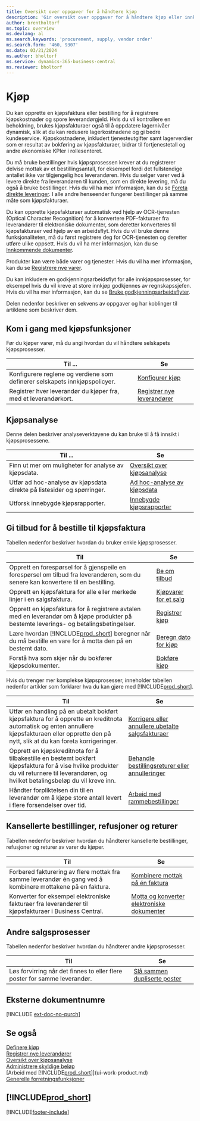 ```yaml
---
title: Oversikt over oppgaver for å håndtere kjøp
description: 'Gir oversikt over oppgaver for å håndtere kjøp eller innkjøpsprosesser, inkludert hvordan kjøpsfakturaer og bestillinger fungerer.'
author: brentholtorf
ms.topic: overview
ms.devlang: al
ms.search.keywords: 'procurement, supply, vendor order'
ms.search.form: '460, 9307'
ms.date: 03/21/2024
ms.author: bholtorf
ms.service: dynamics-365-business-central
ms.reviewer: bholtorf
---
```

# <a name="purchasing"></a>Kjøp

Du kan opprette en kjøpsfaktura eller bestilling for å registrere kjøpskostnader og spore leverandørgjeld. Hvis du vil kontrollere en beholdning, brukes kjøpsfakturaer også til å oppdatere lagernivåer dynamisk, slik at du kan redusere lagerkostnadene og gi bedre kundeservice. Kjøpskostnadene, inkludert tjenesteutgifter samt lagerverdier som er resultat av bokføring av kjøpsfakturaer, bidrar til fortjenestetall og andre økonomiske KPIer i rollesenteret.

Du må bruke bestillinger hvis kjøpsprosessen krever at du registrerer delvise mottak av et bestillingsantall, for eksempel fordi det fullstendige antallet ikke var tilgjengelig hos leverandøren. Hvis du selger varer ved å levere direkte fra leverandøren til kunden, som en direkte levering, må du også å bruke bestillinger. Hvis du vil ha mer informasjon, kan du se [Foreta direkte leveringer](sales-how-drop-shipment.md). I alle andre henseender fungerer bestillinger på samme måte som kjøpsfakturaer.

Du kan opprette kjøpsfakturaer automatisk ved hjelp av OCR-tjenesten (Optical Character Recognition) for å konvertere PDF-fakturaer fra leverandører til elektroniske dokumenter, som deretter konverteres til kjøpsfakturaer ved hjelp av en arbeidsflyt. Hvis du vil bruke denne funksjonaliteten, må du først registrere deg for OCR-tjenesten og deretter utføre ulike oppsett. Hvis du vil ha mer informasjon, kan du se [Innkommende dokumenter](across-income-documents.md).

Produkter kan være både varer og tjenester. Hvis du vil ha mer informasjon, kan du se [Registrere nye varer](inventory-how-register-new-items.md).

Du kan inkludere en godkjenningsarbeidsflyt for alle innkjøpsprosesser, for eksempel hvis du vil kreve at store innkjøp godkjennes av regnskapssjefen. Hvis du vil ha mer informasjon, kan du se [Bruke godkjenningsarbeidsflyter](across-how-use-approval-workflows.md).

Delen nedenfor beskriver en sekvens av oppgaver og har koblinger til artiklene som beskriver dem.

## <a name="get-started-with-purchase-capabilities"></a>Kom i gang med kjøpsfunksjoner

Før du kjøper varer, må du angi hvordan du vil håndtere selskapets kjøpsprosesser.

|Til ...| Se |
|---|---|
| Konfigurere reglene og verdiene som definerer selskapets innkjøpspolicyer. | [Konfigurer kjøp](purchasing-setup-purchasing.md) |
| Registrer hver leverandør du kjøper fra, med et leverandørkort. | [Registrer nye leverandører](purchasing-how-register-new-vendors.md) |

## <a name="purchase-analytics"></a>Kjøpsanalyse

Denne delen beskriver analyseverktøyene du kan bruke til å få innsikt i kjøpsprosessene.

| Til ... | Se |
| --- | --- |
| Finn ut mer om muligheter for analyse av kjøpsdata. | [Oversikt over kjøpsanalyse](purchasing-analytics-overview.md) |
| Utfør ad hoc-analyse av kjøpsdata direkte på listesider og spørringer. | [Ad hoc-analyse av kjøpsdata](ad-hoc-analysis-purchasing.md) |
| Utforsk innebygde kjøpsrapporter. | [Innebygde kjøpsrapporter](purchase-reports.md) |

## <a name="quote-to-order-to-purchase-invoice"></a>Gi tilbud for å bestille til kjøpsfaktura

Tabellen nedenfor beskriver hvordan du bruker enkle kjøpsprosesser.

| Til | Se |
| --- | --- |
|Opprett en forespørsel for å gjenspeile en forespørsel om tilbud fra leverandøren, som du senere kan konvertere til en bestilling.|[Be om tilbud](purchasing-how-request-quotes.md)|
| Opprett en kjøpsfaktura for alle eller merkede linjer i en salgsfaktura. |[Kjøpvarer for et salg](purchasing-how-purchase-products-sale.md) |
| Opprett en kjøpsfaktura for å registrere avtalen med en leverandør om å kjøpe produkter på bestemte leverings- og betalingsbetingelser. |[Registrer kjøp](purchasing-how-record-purchases.md) |
| Lære hvordan [!INCLUDE[prod_short](includes/prod_short.md)] beregner når du må bestille en vare for å motta den på en bestemt dato.|[Beregn dato for kjøp](purchasing-date-calculation-for-purchases.md)|
|Forstå hva som skjer når du bokfører kjøpsdokumenter.|[Bokføre kjøp](ui-post-purchases.md)|

Hvis du trenger mer komplekse kjøpsprosesser, inneholder tabellen nedenfor artikler som forklarer hva du kan gjøre med [!INCLUDE[prod_short](includes/prod_short.md)].

| Til | Se |
| --- | --- |
| Utfør en handling på en ubetalt bokført kjøpsfaktura for å opprette en kreditnota automatisk og enten annullere kjøpsfakturaen eller opprette den på nytt, slik at du kan foreta korrigeringer. |[Korrigere eller annullere ubetalte salgsfakturaer](purchasing-how-correct-cancel-unpaid-purchase-invoices.md) |
| Opprett en kjøpskreditnota for å tilbakestille en bestemt bokført kjøpsfaktura for å vise hvilke produkter du vil returnere til leverandøren, og hvilket betalingsbeløp du vil kreve inn. |[Behandle bestillingsreturer eller annulleringer](purchasing-how-process-purchase-returns-cancellations.md) |
|Håndter forpliktelsen din til en leverandør om å kjøpe store antall levert i flere forsendelser over tid.|[Arbeid med rammebestillinger](sales-how-to-create-blanket-sales-orders.md)|


## <a name="canceled-orders-refunds-and-returns"></a>Kansellerte bestillinger, refusjoner og returer

Tabellen nedenfor beskriver hvordan du håndterer kansellerte bestillinger, refusjoner og returer av varer du kjøper.

| Til | Se |
| --- | --- |
|Forbered fakturering av flere mottak fra samme leverandør én gang ved å kombinere mottakene på en faktura.|[Kombinere mottak på én faktura](purchasing-how-to-combine-receipts.md)|
|Konverter for eksempel elektroniske fakturaer fra leverandører til kjøpsfakturaer i Business Central.|[Motta og konverter elektroniske dokumenter](purchasing-how-to-receive-and-convert-electronic-documents.md)|


## <a name="other-processes-in-sales"></a>Andre salgsprosesser

Tabellen nedenfor beskriver hvordan du håndterer andre kjøpsprosesser.

| Til | Se |
| --- | --- |
|Løs forvirring når det finnes to eller flere poster for samme leverandør.|[Slå sammen dupliserte poster](sales-how-merge-duplicate-records.md)|


## <a name="external-document-numbers"></a>Eksterne dokumentnumre

[!INCLUDE [ext-doc-no-purch](includes/ext-doc-no-purch.md)]

## <a name="see-also"></a>Se også

[Definere kjøp](purchasing-setup-purchasing.md)  
[Registrer nye leverandører](purchasing-how-register-new-vendors.md)  
[Oversikt over kjøpsanalyse](purchasing-analytics-overview.md)   
[Administrere skyldige beløp](payables-manage-payables.md)  
[Arbeid med [!INCLUDE[prod_short](includes/prod_short.md)]](ui-work-product.md)  
[Generelle forretningsfunksjoner](ui-across-business-areas.md)

## [!INCLUDE[prod_short](includes/free_trial_md.md)]  


[!INCLUDE[footer-include](includes/footer-banner.md)]
